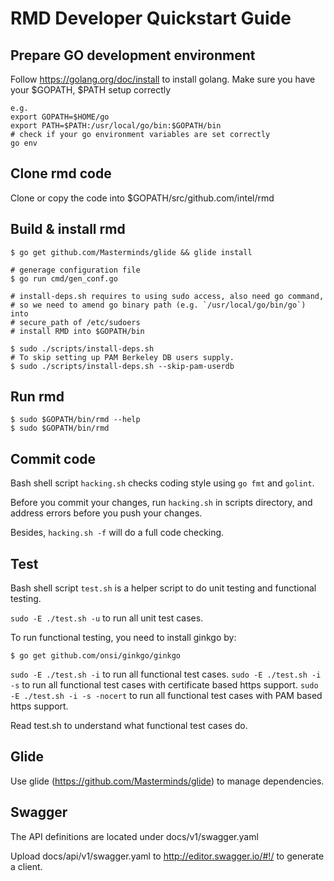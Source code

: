 # RMD Developer Quickstart Guide

## Prepare GO development environment

Follow https://golang.org/doc/install to install golang.
Make sure you have your $GOPATH, $PATH setup correctly

```
e.g.
export GOPATH=$HOME/go
export PATH=$PATH:/usr/local/go/bin:$GOPATH/bin
# check if your go environment variables are set correctly
go env
```

## Clone rmd code

Clone or copy the code into $GOPATH/src/github.com/intel/rmd

## Build & install rmd

```
$ go get github.com/Masterminds/glide && glide install

# generage configuration file
$ go run cmd/gen_conf.go

# install-deps.sh requires to using sudo access, also need go command,
# so we need to amend go binary path (e.g. `/usr/local/go/bin/go`) into
# secure_path of /etc/sudoers
# install RMD into $GOPATH/bin

$ sudo ./scripts/install-deps.sh
# To skip setting up PAM Berkeley DB users supply.
$ sudo ./scripts/install-deps.sh --skip-pam-userdb
```

## Run rmd

```
$ sudo $GOPATH/bin/rmd --help
$ sudo $GOPATH/bin/rmd
```

## Commit code

Bash shell script `hacking.sh` checks coding style using `go fmt` and `golint`.

Before you commit your changes, run `hacking.sh` in scripts directory,
and address errors before you push your changes.

Besides, `hacking.sh -f` will do a full code checking.

## Test

Bash shell script `test.sh` is a helper script to do unit testing and
functional testing.

`sudo -E ./test.sh -u` to run all unit test cases.

To run functional testing, you need to install ginkgo by:

```
$ go get github.com/onsi/ginkgo/ginkgo
```

`sudo -E ./test.sh -i` to run all functional test cases.
`sudo -E ./test.sh -i -s` to run all functional test cases with certificate
based https support.
`sudo -E ./test.sh -i -s -nocert` to run all functional test cases with PAM
based https support.

Read test.sh to understand what functional test cases do.

## Glide

Use glide (https://github.com/Masterminds/glide) to manage dependencies.

## Swagger

The API definitions are located under docs/v1/swagger.yaml

Upload docs/api/v1/swagger.yaml to http://editor.swagger.io/#!/ to generate
a client.
